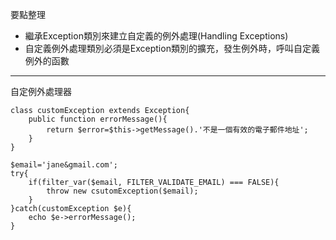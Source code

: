 要點整理
- 繼承Exception類別來建立自定義的例外處理(Handling Exceptions)
- 自定義例外處理類別必須是Exception類別的擴充，發生例外時，呼叫自定義例外的函數

---

自定例外處理器
```
class customException extends Exception{
	public function errorMessage(){
		return $error=$this->getMessage().'不是一個有效的電子郵件地址';
	}
}
```

```
$email='jane&gmail.com';
try{
	if(filter_var($email, FILTER_VALIDATE_EMAIL) === FALSE){
		throw new csutomException($email);
	}
}catch(customException $e){
	echo $e->errorMessage();
}
```